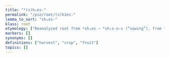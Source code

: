 ```yaml
---
title: "*(s)h₁es-"
permalink: "/pie/root/(s)h1es-"
lemma_to_sort: "sh₁es-"
klass: root
etymology: ["Reanalyzed root from *sh₁es ~ *sh₁s-o-s (“sowing”), from *seh₁- (“to sow”)."]
markers: []
synonyms: []
definitions: ["harvest", "crop", "fruit"]
topics: []
---
```

